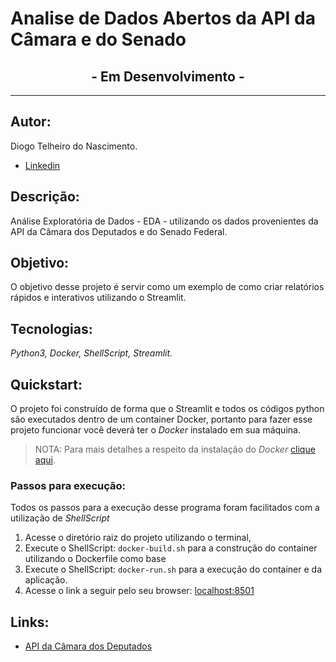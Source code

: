 # Analise de Dados Abertos da API da Câmara e do Senado
<h2 align=center> - Em Desenvolvimento - </h2> 

---

## Autor:
Diogo Telheiro do Nascimento.
- [Linkedin](https://www.linkedin.com/in/diogo-telheiro-do-nascimento-95384a104/)

## Descrição:
Análise Exploratória de Dados - EDA - utilizando os dados provenientes da API da Câmara 
dos Deputados e do Senado Federal.

## Objetivo:
O objetivo desse projeto é servir como um exemplo de como criar relatórios rápidos 
e interativos utilizando o Streamlit.

## Tecnologias:
_Python3, Docker, ShellScript, Streamlit._  

## Quickstart:
O projeto foi construído de forma que o Streamlit e todos os códigos python são executados 
dentro de um container Docker, portanto para fazer esse projeto funcionar você deverá ter o 
_Docker_ instalado em sua máquina.
> NOTA: Para mais detalhes a respeito da instalação do _Docker_ [clique aqui](https://www.docker.com/).

### Passos para execução:
Todos os passos para a execução desse programa foram facilitados com a utilização de _ShellScript_
1. Acesse o diretório raiz do projeto utilizando o terminal,
2. Execute o ShellScript: `docker-build.sh` para a construção do container utilizando o Dockerfile
como base
3. Execute o ShellScript: `docker-run.sh` para a execução do container e da aplicação.
4. Acesse o link a seguir pelo seu browser: [localhost:8501](localhost:8501)

## Links:
- [API da Câmara dos Deputados](https://dadosabertos.camara.leg.br)